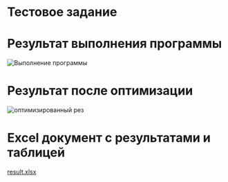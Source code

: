 # Тестовое задание


# Результат выполнения программы
![Выполнение программы](https://github.com/Rorvit/MovingAverage/assets/93048162/40bd83b1-30e9-4d8e-b192-cbc4bc5069e2)

# Результат после оптимизации

![оптимизированный рез](https://github.com/Rorvit/MovingAverage/assets/93048162/1ffa1313-23fc-4083-81a0-cbe91b717d37)


# Excel документ с результатами и таблицей
[result.xlsx](https://github.com/Rorvit/MovingAverage/files/15010113/result.xlsx)
